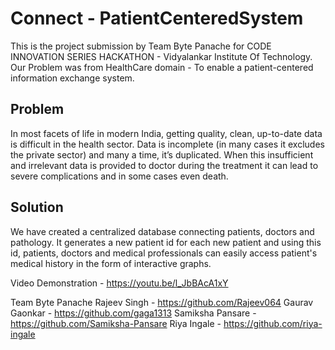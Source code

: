 # Connect - PatientCenteredSystem

This is the project submission by Team Byte Panache for CODE INNOVATION SERIES HACKATHON - Vidyalankar Institute Of Technology.
Our Problem was from HealthCare domain - To enable a patient-centered information exchange system.

## Problem
In most facets of life in modern India, getting quality, clean, up-to-date data is difficult in the health sector. Data is incomplete (in many cases it excludes the private sector) and many a time, it’s duplicated. When this insufficient and irrelevant data is provided to doctor during the treatment it can lead to severe complications and in some cases even death. 

## Solution
We have created a centralized database connecting patients, doctors and pathology. It generates a new patient id for each new patient and using this id, patients, doctors and medical professionals can easily access patient's medical history in the form of interactive graphs.

Video Demonstration - https://youtu.be/l_JbBAcA1xY

Team Byte Panache 
Rajeev Singh - https://github.com/Rajeev064
Gaurav Gaonkar - https://github.com/gaga1313
Samiksha Pansare - https://github.com/Samiksha-Pansare
Riya Ingale - https://github.com/riya-ingale
